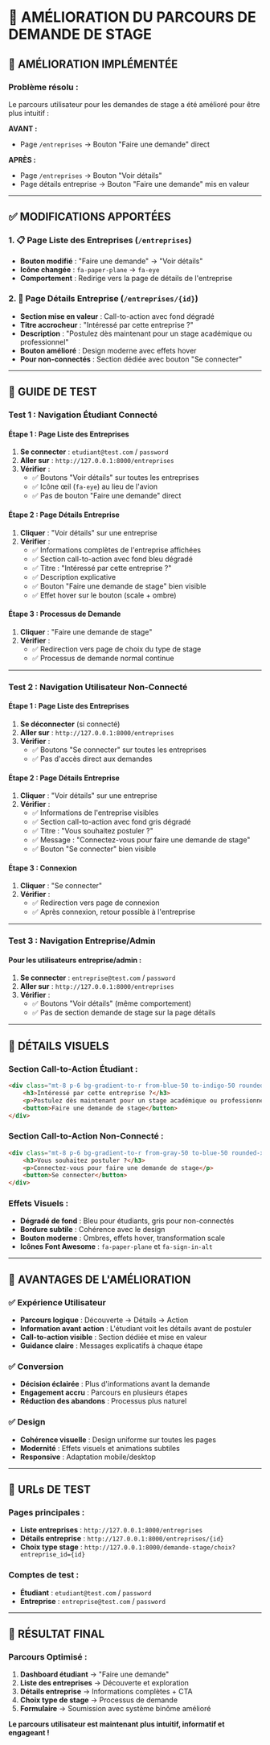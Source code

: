 # 🚀 AMÉLIORATION DU PARCOURS DE DEMANDE DE STAGE

## 🎯 **AMÉLIORATION IMPLÉMENTÉE**

### **Problème résolu :**
Le parcours utilisateur pour les demandes de stage a été amélioré pour être plus intuitif :

**AVANT :**
- Page `/entreprises` → Bouton "Faire une demande" direct

**APRÈS :**
- Page `/entreprises` → Bouton "Voir détails" 
- Page détails entreprise → Bouton "Faire une demande" mis en valeur

---

## ✅ **MODIFICATIONS APPORTÉES**

### **1. 📋 Page Liste des Entreprises (`/entreprises`)**
- **Bouton modifié** : "Faire une demande" → "Voir détails"
- **Icône changée** : `fa-paper-plane` → `fa-eye`
- **Comportement** : Redirige vers la page de détails de l'entreprise

### **2. 🏢 Page Détails Entreprise (`/entreprises/{id}`)**
- **Section mise en valeur** : Call-to-action avec fond dégradé
- **Titre accrocheur** : "Intéressé par cette entreprise ?"
- **Description** : "Postulez dès maintenant pour un stage académique ou professionnel"
- **Bouton amélioré** : Design moderne avec effets hover
- **Pour non-connectés** : Section dédiée avec bouton "Se connecter"

---

## 🧪 **GUIDE DE TEST**

### **Test 1 : Navigation Étudiant Connecté**

#### **Étape 1 : Page Liste des Entreprises**
1. **Se connecter** : `etudiant@test.com` / `password`
2. **Aller sur** : `http://127.0.0.1:8000/entreprises`
3. **Vérifier** :
   - ✅ Boutons "Voir détails" sur toutes les entreprises
   - ✅ Icône œil (`fa-eye`) au lieu de l'avion
   - ✅ Pas de bouton "Faire une demande" direct

#### **Étape 2 : Page Détails Entreprise**
1. **Cliquer** : "Voir détails" sur une entreprise
2. **Vérifier** :
   - ✅ Informations complètes de l'entreprise affichées
   - ✅ Section call-to-action avec fond bleu dégradé
   - ✅ Titre : "Intéressé par cette entreprise ?"
   - ✅ Description explicative
   - ✅ Bouton "Faire une demande de stage" bien visible
   - ✅ Effet hover sur le bouton (scale + ombre)

#### **Étape 3 : Processus de Demande**
1. **Cliquer** : "Faire une demande de stage"
2. **Vérifier** :
   - ✅ Redirection vers page de choix du type de stage
   - ✅ Processus de demande normal continue

---

### **Test 2 : Navigation Utilisateur Non-Connecté**

#### **Étape 1 : Page Liste des Entreprises**
1. **Se déconnecter** (si connecté)
2. **Aller sur** : `http://127.0.0.1:8000/entreprises`
3. **Vérifier** :
   - ✅ Boutons "Se connecter" sur toutes les entreprises
   - ✅ Pas d'accès direct aux demandes

#### **Étape 2 : Page Détails Entreprise**
1. **Cliquer** : "Voir détails" sur une entreprise
2. **Vérifier** :
   - ✅ Informations de l'entreprise visibles
   - ✅ Section call-to-action avec fond gris dégradé
   - ✅ Titre : "Vous souhaitez postuler ?"
   - ✅ Message : "Connectez-vous pour faire une demande de stage"
   - ✅ Bouton "Se connecter" bien visible

#### **Étape 3 : Connexion**
1. **Cliquer** : "Se connecter"
2. **Vérifier** :
   - ✅ Redirection vers page de connexion
   - ✅ Après connexion, retour possible à l'entreprise

---

### **Test 3 : Navigation Entreprise/Admin**

#### **Pour les utilisateurs entreprise/admin :**
1. **Se connecter** : `entreprise@test.com` / `password`
2. **Aller sur** : `http://127.0.0.1:8000/entreprises`
3. **Vérifier** :
   - ✅ Boutons "Voir détails" (même comportement)
   - ✅ Pas de section demande de stage sur la page détails

---

## 🎨 **DÉTAILS VISUELS**

### **Section Call-to-Action Étudiant :**
```html
<div class="mt-8 p-6 bg-gradient-to-r from-blue-50 to-indigo-50 rounded-xl border border-blue-100">
    <h3>Intéressé par cette entreprise ?</h3>
    <p>Postulez dès maintenant pour un stage académique ou professionnel</p>
    <button>Faire une demande de stage</button>
</div>
```

### **Section Call-to-Action Non-Connecté :**
```html
<div class="mt-8 p-6 bg-gradient-to-r from-gray-50 to-blue-50 rounded-xl border border-gray-200">
    <h3>Vous souhaitez postuler ?</h3>
    <p>Connectez-vous pour faire une demande de stage</p>
    <button>Se connecter</button>
</div>
```

### **Effets Visuels :**
- **Dégradé de fond** : Bleu pour étudiants, gris pour non-connectés
- **Bordure subtile** : Cohérence avec le design
- **Bouton moderne** : Ombres, effets hover, transformation scale
- **Icônes Font Awesome** : `fa-paper-plane` et `fa-sign-in-alt`

---

## 🚀 **AVANTAGES DE L'AMÉLIORATION**

### **✅ Expérience Utilisateur**
- **Parcours logique** : Découverte → Détails → Action
- **Information avant action** : L'étudiant voit les détails avant de postuler
- **Call-to-action visible** : Section dédiée et mise en valeur
- **Guidance claire** : Messages explicatifs à chaque étape

### **✅ Conversion**
- **Décision éclairée** : Plus d'informations avant la demande
- **Engagement accru** : Parcours en plusieurs étapes
- **Réduction des abandons** : Processus plus naturel

### **✅ Design**
- **Cohérence visuelle** : Design uniforme sur toutes les pages
- **Modernité** : Effets visuels et animations subtiles
- **Responsive** : Adaptation mobile/desktop

---

## 📱 **URLs DE TEST**

### **Pages principales :**
- **Liste entreprises** : `http://127.0.0.1:8000/entreprises`
- **Détails entreprise** : `http://127.0.0.1:8000/entreprises/{id}`
- **Choix type stage** : `http://127.0.0.1:8000/demande-stage/choix?entreprise_id={id}`

### **Comptes de test :**
- **Étudiant** : `etudiant@test.com` / `password`
- **Entreprise** : `entreprise@test.com` / `password`

---

## 🎉 **RÉSULTAT FINAL**

### **Parcours Optimisé :**
1. **Dashboard étudiant** → "Faire une demande"
2. **Liste des entreprises** → Découverte et exploration
3. **Détails entreprise** → Informations complètes + CTA
4. **Choix type de stage** → Processus de demande
5. **Formulaire** → Soumission avec système binôme amélioré

**Le parcours utilisateur est maintenant plus intuitif, informatif et engageant !**
